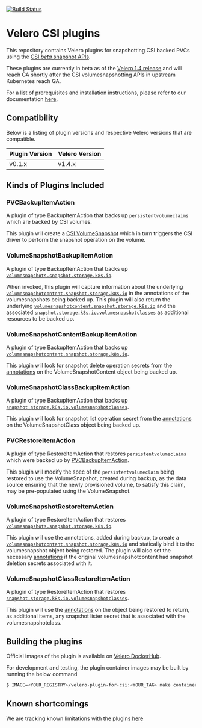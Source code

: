 [![Build Status][101]][102]

# Velero CSI plugins


This repository contains Velero plugins for snapshotting CSI backed PVCs using the [CSI _beta_ snapshot APIs][7].

These plugins are currently in beta as of the [Velero 1.4 release][1] and will reach GA shortly after the CSI volumesnapshotting APIs in upstream Kubernetes reach GA.

For a list of prerequisites and installation instructions, please refer to our documentation [here][2].


## Compatibility

Below is a listing of plugin versions and respective Velero versions that are compatible.

| Plugin Version  | Velero Version |
|-----------------|----------------|
| v0.1.x          | v1.4.x         |


## Kinds of Plugins Included

### PVCBackupItemAction

A plugin of type BackupItemAction that backs up `persistentvolumeclaims` which are backed by CSI volumes.

This plugin will create a [CSI VolumeSnapshot][3] which in turn triggers the CSI driver to perform the snapshot operation on the volume.

### VolumeSnapshotBackupItemAction

A plugin of type BackupItemAction that backs up [`volumesnapshots.snapshot.storage.k8s.io`][3].

When invoked, this plugin will capture information about the underlying [`volumesnapshotcontent.snapshot.storage.k8s.io`][4] in the annotations of the volumesnapshots being backed up. This plugin will also return the underlying [`volumesnapshotcontent.snapshot.storage.k8s.io`][4] and the associated [`snapshot.storage.k8s.io.volumesnapshotclasses`][5] as additional resources to be backed up.

### VolumeSnapshotContentBackupItemAction

A plugin of type BackupItemAction that backs up [`volumesnapshotcontent.snapshot.storage.k8s.io`][4]. 

This plugin will look for snapshot delete operation secrets from the [annotations][6] on the VolumeSnapshotContent object being backed up.

### VolumeSnapshotClassBackupItemAction

A plugin of type BackupItemAction that backs up [`snapshot.storage.k8s.io.volumesnapshotclasses`][5].

This plugin will look for snapshot list operation secret from the [annotations][6] on the VolumeSnapshotClass object being backed up.

### PVCRestoreItemAction

A plugin of type RestoreItemAction that restores `persistentvolumeclaims` which were backed up by [PVCBackupItemAction](#PVCBackupItemAction).

This plugin will modify the spec of the `persistentvolumeclaim` being restored to use the VolumeSnapshot, created during backup, as the data source ensuring that the newly provisioned volume, to satisfy this claim, may be pre-populated using the VolumeSnapshot.

### VolumeSnapshotRestoreItemAction

A plugin of type RestoreItemAction that restores [`volumesnapshots.snapshot.storage.k8s.io`][3]. 

This plugin will use the annotations, added during backup, to create a [`volumesnapshotcontent.snapshot.storage.k8s.io`][4] and statically bind it to the volumesnapshot object being restored. The plugin will also set the necessary [annotations][6] if the original volumesnapshotcontent had snapshot deletion secrets associated with it. 

### VolumeSnapshotClassRestoreItemAction

A plugin of type RestoreItemAction that restores [`snapshot.storage.k8s.io.volumesnapshotclasses`][5]. 

This plugin will use the [annotations][6] on the object being restored to return, as additional items, any snapshot lister secret that is associated with the volumesnapshotclass.


## Building the plugins

Official images of the plugin is available on [Velero DockerHub](https://hub.docker.com/repository/docker/velero/velero-plugin-for-csi).

For development and testing, the plugin container images may be built by running the below command

```bash
$ IMAGE=<YOUR_REGISTRY>/velero-plugin-for-csi:<YOUR_TAG> make container
```

## Known shortcomings

We are tracking known limitations with the plugins [here][2]

[1]: https://github.com/vmware-tanzu/velero/releases
[2]: https://velero.io/docs/csi
[3]: https://kubernetes.io/docs/concepts/storage/volume-snapshots/#volumesnapshots
[4]: https://kubernetes.io/docs/concepts/storage/volume-snapshots/#volume-snapshot-contents
[5]: https://kubernetes.io/docs/concepts/storage/volume-snapshot-classes/
[6]: https://github.com/kubernetes-csi/external-snapshotter/blob/master/pkg/utils/util.go#L59-L60
[7]: https://kubernetes.io/blog/2019/12/09/kubernetes-1-17-feature-cis-volume-snapshot-beta/

[101]: https://github.com/vmware-tanzu/velero-plugin-for-csi/workflows/Master%20CI/badge.svg
[102]: https://github.com/vmware-tanzu/velero-plugin-for-csi/actions?query=workflow%3A"Master+CI"
